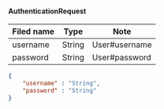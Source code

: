 #### AuthenticationRequest

Filed name | Type | Note
------------ | ------------- | -------------
username | String | User#username
password | String | User#password

```json
{
    "username" : "String",
    "password" : "String"
}

```
